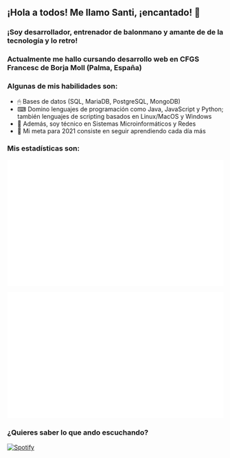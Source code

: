 ## ¡Hola a todos! Me llamo Santi, ¡encantado! 👋

### ¡Soy desarrollador, entrenador de balonmano y amante de de la tecnología y lo retro!

### Actualmente me hallo cursando desarrollo web en CFGS Francesc de Borja Moll (Palma, España)

### Algunas de mis habilidades son:

- 🖱 Bases de datos (SQL, MariaDB, PostgreSQL, MongoDB)
- ⌨ Domino lenguajes de programación como Java, JavaScript y Python; también lenguajes de scripting basados en Linux/MacOS y Windows
- 📘 Además, soy técnico en Sistemas Microinformáticos y Redes
- 🥅 Mi meta para 2021 consiste en seguir aprendiendo cada día más


### Mis estadísticas son:

<p><img align="center" src="https://github.com/santimb96/github-stats-transparent/blob/output/generated/languages.svg"></p>
<p><img align="center" src="https://github.com/santimb96/github-stats-transparent/blob/output/generated/overview.svg"></p>

### ¿Quieres saber lo que ando escuchando?
[![Spotify](https://novatorem-3gotzafzy-santimb96.vercel.app//api/spotify)](https://open.spotify.com/user/1173338041)

